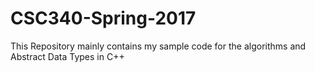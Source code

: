 # CSC340-Spring-2017
This Repository mainly contains my sample code for the algorithms and Abstract Data Types in C++
